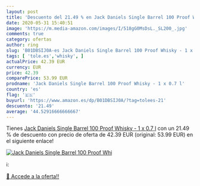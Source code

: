```yaml
---
layout: post
title: 'Descuento del 21.49 % en Jack Daniels Single Barrel 100 Proof Whi'
date: 2020-05-31 15:40:51
image: 'https://m.media-amazon.com/images/I/518gG0MsDsL._SL200_.jpg'
comments: true
category: ofertas
author: ring
slug: 'B01DBSIJ0A-es Jack Daniels Single Barrel 100 Proof Whisky - 1 x 0.7 l'
tags: [ 'tole.es','whisky', ]
actualPrice: 42.39 EUR
currency: EUR
price: 42.39
comparePrice: 53.99 EUR
prodname: 'Jack Daniels Single Barrel 100 Proof Whisky - 1 x 0.7 l'
country: 'es'
flag: '🇪🇸'
buyurl: 'https://www.amazon.es/dp/B01DBSIJ0A/?tag=tolees-21'
descuento: '21.49'
average: '44.52916666666667'
---
```


Tienes [Jack Daniels Single Barrel 100 Proof Whisky - 1 x 0.7 l](https://www.amazon.es/dp/B01DBSIJ0A/?tag=tolees-21) con un 21.49 % de descuento con precio de oferta de 42.39 EUR (original: 53.99 EUR) en el siguiente enlace!

[![Jack Daniels Single Barrel 100 Proof Whi](https://m.media-amazon.com/images/I/518gG0MsDsL._SL200_.jpg)](https://www.amazon.es/dp/B01DBSIJ0A/?tag=tolees-21)

ℹ️:


[🛒 Accede a la oferta!!](https://www.amazon.es/dp/B01DBSIJ0A/?tag=tolees-21)
